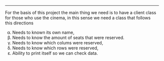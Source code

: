 * ** 
For the basis of this project the main thing we need is to have a client class for those
who use the cinema, in this sense we need a class that follows this directions

<ul style="list-style: lower-greek">
<li>
Needs to known its own name,</li>
<li> Needs to know the amount of seats that were reserved.</li>
<li> Needs to know which colums were reserved,</li>
<li> Needs to know which rows were reserved,</li>
<li> Ability to print itself so we can check data.</li>
</ul>